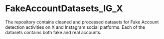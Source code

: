 # FakeAccountDatasets_IG_X
The repository contains cleaned and processed datasets for Fake Account detection activities on X and Instagram social platforms.
Each of the datasets contains both fake and real accounts. 

